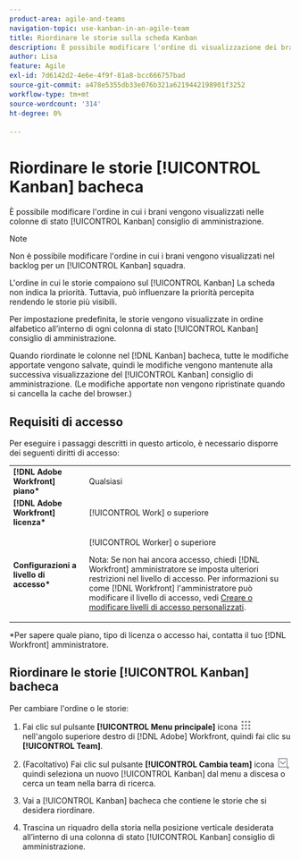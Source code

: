 ```yaml
---
product-area: agile-and-teams
navigation-topic: use-kanban-in-an-agile-team
title: Riordinare le storie sulla scheda Kanban
description: È possibile modificare l'ordine di visualizzazione dei brani nelle colonne di stato della bacheca Kanban.
author: Lisa
feature: Agile
exl-id: 7d6142d2-4e6e-4f9f-81a8-bcc666757bad
source-git-commit: a478e5355db33e076b321a6219442198901f3252
workflow-type: tm+mt
source-wordcount: '314'
ht-degree: 0%

---
```


# Riordinare le storie [!UICONTROL Kanban] bacheca

È possibile modificare l&#39;ordine in cui i brani vengono visualizzati nelle colonne di stato [!UICONTROL Kanban] consiglio di amministrazione.

>[!NOTE]
>
>Non è possibile modificare l&#39;ordine in cui i brani vengono visualizzati nel backlog per un [!UICONTROL Kanban] squadra.

L&#39;ordine in cui le storie compaiono sul [!UICONTROL Kanban] La scheda non indica la priorità. Tuttavia, può influenzare la priorità percepita rendendo le storie più visibili.

Per impostazione predefinita, le storie vengono visualizzate in ordine alfabetico all’interno di ogni colonna di stato [!UICONTROL Kanban] consiglio di amministrazione.

Quando riordinate le colonne nel [!DNL Kanban] bacheca, tutte le modifiche apportate vengono salvate, quindi le modifiche vengono mantenute alla successiva visualizzazione del [!UICONTROL Kanban] consiglio di amministrazione. (Le modifiche apportate non vengono ripristinate quando si cancella la cache del browser.)

## Requisiti di accesso

Per eseguire i passaggi descritti in questo articolo, è necessario disporre dei seguenti diritti di accesso:

<table style="table-layout:auto"> 
 <col> 
 <col> 
 <tbody> 
  <tr> 
   <td role="rowheader"><strong>[!DNL Adobe Workfront] piano*</strong></td> 
   <td> <p>Qualsiasi</p> </td> 
  </tr> 
  <tr> 
   <td role="rowheader"><strong>[!DNL Adobe Workfront] licenza*</strong></td> 
   <td> <p>[!UICONTROL Work] o superiore</p> </td> 
  </tr> 
  <tr> 
   <td role="rowheader"><strong>Configurazioni a livello di accesso*</strong></td> 
   <td> <p>[!UICONTROL Worker] o superiore</p> <p>Nota: Se non hai ancora accesso, chiedi [!DNL Workfront] amministratore se imposta ulteriori restrizioni nel livello di accesso. Per informazioni su come [!DNL Workfront] l'amministratore può modificare il livello di accesso, vedi <a href="../../administration-and-setup/add-users/configure-and-grant-access/create-modify-access-levels.md" class="MCXref xref">Creare o modificare livelli di accesso personalizzati</a>.</p> </td> 
  </tr> 
 </tbody> 
</table>

&#42;Per sapere quale piano, tipo di licenza o accesso hai, contatta il tuo [!DNL Workfront] amministratore.

## Riordinare le storie [!UICONTROL Kanban] bacheca

Per cambiare l&#39;ordine o le storie:

1. Fai clic sul pulsante **[!UICONTROL Menu principale]** icona ![](assets/main-menu-icon.png) nell&#39;angolo superiore destro di [!DNL Adobe] Workfront, quindi fai clic su **[!UICONTROL Team]**.

1. (Facoltativo) Fai clic sul pulsante **[!UICONTROL Cambia team]** icona ![Icona Cambia team](assets/switch-team-icon.png), quindi seleziona un nuovo [!UICONTROL Kanban] dal menu a discesa o cerca un team nella barra di ricerca.

1. Vai a [!UICONTROL Kanban] bacheca che contiene le storie che si desidera riordinare.
1. Trascina un riquadro della storia nella posizione verticale desiderata all’interno di una colonna di stato [!UICONTROL Kanban] consiglio di amministrazione.
